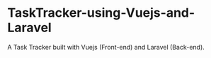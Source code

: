 # TaskTracker-using-Vuejs-and-Laravel
A Task Tracker built with Vuejs (Front-end) and Laravel (Back-end).
